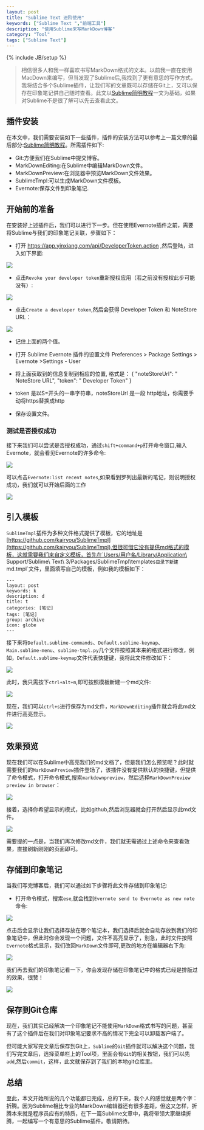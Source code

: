 ```yaml
---
layout: post
title: "Sublime Text 进阶使用"
keywords: ["Sublime Text ","前端工具"]
description: "使用Sublime来写MarkDown博客"
category: "Tool"
tags: ["Sublime Text"]
---
```

{% include JB/setup %}

>相信很多人和我一样喜欢书写MarkDown格式的文本。以前我一直在使用MacDown来编写，但当发现了Sublime后,我找到了更有意思的写作方式，我将结合多个Sublime插件，让我们写的文章既可以存储在Git上，又可以保存在印象笔记供自己随时查看。此文以[Sublime简明教程](http://blog.saymagic.cn/2015/01/01/sublime_text_concise_course.html)一文为基础，如果对Sublime不是很了解可以先去查看此文。

## 插件安装

在本文中，我们需要安装如下一些插件，插件的安装方法可以参考上一篇文章的最后部分:[Sublime简明教程](http://blog.saymagic.cn/2015/01/01/sublime_text_concise_course.html)。所需插件如下:

* Git:方便我们在Sublime中提交博客。
* MarkDownEditing:在Sublime中编辑MarkDown文件。
* MarkDownPreview:在浏览器中预览MarkDown文件效果。
* SublimeTmpl:可以生成MarkDown文件模板。
* Evernote:保存文件到印象笔记.

## 开始前的准备

在安装好上述插件后，我们可以进行下一步。但在使用Evernote插件之前，需要将Sublime与我们的印象笔记关联，步骤如下：

* 打开 https://app.yinxiang.com/api/DeveloperToken.action ,然后登陆，进入如下界面:

![](http://cdn.saymagic.cn/o_19o8gssn51gtufvp1i6orj8niv9.png)

* 点击`Revoke your developer token`重新授权应用（若之前没有授权此步可能没有）:

![](http://cdn.saymagic.cn/o_19o8h0mv4el51c3iksbnlj1ef6e.png)

* 点击`Create a developer token`,然后会获得 Developer Token 和 NoteStore URL：

![](http://cdn.saymagic.cn/o_19o8h50f4dvv1r39187i1mrkc0vj.png)

* 记住上面的两个值。

* 打开 Sublime Evernote 插件的设置文件 Preferences > Package Settings > Evernote >Settings - User

* 将上面获取到的信息复制到相应的位置, 格式是：
    {
        "noteStoreUrl": " NoteStore URL",
        "token": " Developer Token"
    }
* token 是以S=开头的一串字符串，noteStoreUrl 是一段 http地址，你需要手动将https替换成http

* 保存设置文件。

### 测试是否授权成功

接下来我们可以尝试是否授权成功，通过`shift+command+p`打开命令窗口,输入Evernote，就会看见Evernote的许多命令:

![](http://cdn.saymagic.cn/o_19o8hehne194a1iu4krs1vqm162o9.png)

可以点击`Evernote:list recent notes`,如果看到罗列出最新的笔记，则说明授权成功，我们就可以开始后面的工作

![](http://cdn.saymagic.cn/o_19o8hfgcb1siubvh1ghr1qnn1uvue.png)

## 引入模板

`SublimeTmpl`插件为多种文件格式提供了模板，它的地址是[https://github.com/kairyou/SublimeTmpl](https://github.com/kairyou/SublimeTmpl),但很可惜它没有提供md格式的模板，这就需要我们来自定义模板，首先在`Users/用户名/Library/Application\ Support/Sublime\ Text\ 3/Packages/SublimeTmpl\templates`目录下新建`md.tmpl`文件，里面填写自己的模板，例如我的模板如下：

    ---
    layout: post
    keywords: k
    description: d
    title: t
    categories: [笔记]
    tags: [笔记]
    group: archive
    icon: globe
    ---

接下来将`Default.sublime-commands`、`Default.sublime-keymap`、`Main.sublime-menu`、`sublime-tmpl.py`几个文件按照其本来的格式进行修改，例如，`Default.sublime-keymap`文件代表快捷键，我将此文件修改如下：

![](http://cdn.saymagic.cn/o_19oa03aec1l0bsqa12uij12119.png)

此时，我只需按下`ctrl+alt+m`,即可按照模板新建一个md文件:

![](http://cdn.saymagic.cn/o_19oa06snp1l4vm1s13261i67747e.png)

现在，我们可以`ctrl+s`进行保存为md文件，`MarkDownEditing`插件就会将此md文件进行高亮显示。

![](http://cdn.saymagic.cn/o_19oa0e8ol3mji5h19h11gkrbiej.png)

## 效果预览

现在我们可以在Sublime中高亮我们的md文档了，但是我们怎么预览呢？此时就需要我们的`MarkDownPreview`插件登场了，该插件没有提供默认的快捷键，但提供了命令模式，打开命令模式,搜索`markdownpreview`，然后选择`MarkDownPreview preview in browser`：

![](http://cdn.saymagic.cn/o_19oa0tf0o18tju571bma1fjah0ge.png)

接着，选择你希望显示的模式，比如github,然后浏览器就会打开然后显示此md文件。

![](http://cdn.saymagic.cn/o_19oa6dob2mpeg8v13j81ckpap9.png)

需要提的一点是，当我们再次修改md文件，我们就无需通过上述命令来查看效果，直接刷新刚刚的页面即可。

## 存储到印象笔记

当我们写完博客后，我们可以通过如下步骤将此文件存储到印象笔记:

* 打开命令模式，搜索`ese`,就会找到`Evernote send to Evernote as new note`命令:

![](http://cdn.saymagic.cn/o_19oa1h7j41a5t11t0usqnbsda9e.png)
 
点击后会显示让我们选择存放在哪个笔记本，我们选择后就会自动存放到我们的印象笔记中，但此时你会发现一个问题，文件不高亮显示了，别急，此时文件按照`Evernote`格式显示，我们改回`MarkDown`文件即可,更改的地方在编辑器右下角:

![](http://cdn.saymagic.cn/o_19oa1s2bi1dsh1qur1co7nijqnbj.png)

我们再去我们的印象笔记看一下，你会发现存储在印象笔记中的格式已经是排版过的效果，很赞！

![](http://cdn.saymagic.cn/o_19oa1ublqn5dfeo1f2f157lcok9.png)

## 保存到Git仓库

现在，我们其实已经解决一个印象笔记不能使用`MarkDown`格式书写的问题，甚至有了这个插件后在我们对印象笔记要求不高的情况下完全可以卸载客户端了。

但可能大家写完文章后保存到Git上，`Sublime`的`Git`插件就可以解决这个问题，我们写完文章后，选择菜单栏上的Tool项，里面会有`Git`的相关按钮，我们可以先`add`,然后`commit`，这样，此文就保存到了我们的本地git仓库里。

## 总结

至此，本文开始所说的几个功能都已完成，总的下来，我个人的感觉就是两个字：折腾。因为Sublime相比专业的MarkDown编辑器还有很多差距，但这又怎样，折腾本来就是程序员应有的特质，在下一篇Sublime文章中，我将带领大家继续折腾，一起编写一个有意思的Sublime插件。敬请期待。

